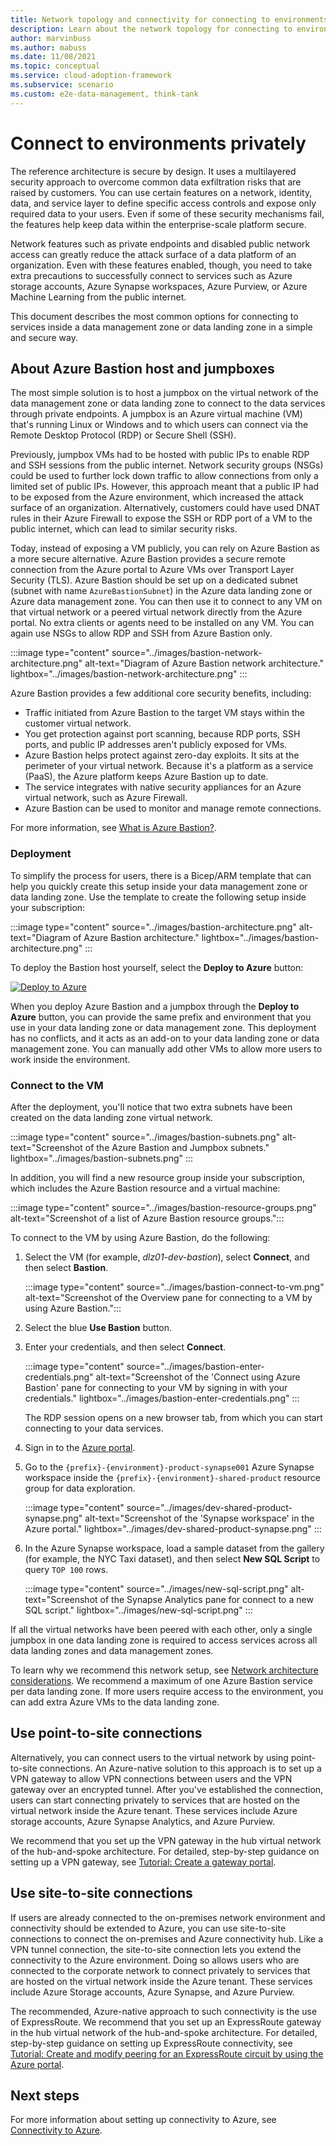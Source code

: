 ```yaml
---
title: Network topology and connectivity for connecting to environments privately
description: Learn about the network topology for connecting to environments privately.
author: marvinbuss
ms.author: mabuss
ms.date: 11/08/2021
ms.topic: conceptual
ms.service: cloud-adoption-framework
ms.subservice: scenario
ms.custom: e2e-data-management, think-tank
---
```


# Connect to environments privately

The reference architecture is secure by design. It uses a multilayered security approach to overcome common data exfiltration risks that are raised by customers. You can use certain features on a network, identity, data, and service layer to define specific access controls and expose only required data to your users. Even if some of these security mechanisms fail, the features help keep data within the enterprise-scale platform secure.

Network features such as private endpoints and disabled public network access can greatly reduce the attack surface of a data platform of an organization. Even with these features enabled, though, you need to take extra precautions to successfully connect to services such as Azure storage accounts, Azure Synapse workspaces, Azure Purview, or Azure Machine Learning from the public internet.

This document describes the most common options for connecting to services inside a data management zone or data landing zone in a simple and secure way.

## About Azure Bastion host and jumpboxes

The most simple solution is to host a jumpbox on the virtual network of the data management zone or data landing zone to connect to the data services through private endpoints. A jumpbox is an Azure virtual machine (VM) that's running Linux or Windows and to which users can connect via the Remote Desktop Protocol (RDP) or Secure Shell (SSH).

Previously, jumpbox VMs had to be hosted with public IPs to enable RDP and SSH sessions from the public internet. Network security groups (NSGs) could be used to further lock down traffic to allow connections from only a limited set of public IPs. However, this approach meant that a public IP had to be exposed from the Azure environment, which increased the attack surface of an organization. Alternatively, customers could have used DNAT rules in their Azure Firewall to expose the SSH or RDP port of a VM to the public internet, which can lead to similar security risks.

Today, instead of exposing a VM publicly, you can rely on Azure Bastion as a more secure alternative. Azure Bastion provides a secure remote connection from the Azure portal to Azure VMs over Transport Layer Security (TLS). Azure Bastion should be set up on a dedicated subnet (subnet with name `AzureBastionSubnet`) in the Azure data landing zone or Azure data management zone. You can then use it to connect to any VM on that virtual network or a peered virtual network directly from the Azure portal. No extra clients or agents need to be installed on any VM. You can again use NSGs to allow RDP and SSH from Azure Bastion only.

:::image type="content" source="../images/bastion-network-architecture.png" alt-text="Diagram of Azure Bastion network architecture." lightbox="../images/bastion-network-architecture.png" :::

Azure Bastion provides a few additional core security benefits, including:

- Traffic initiated from Azure Bastion to the target VM stays within the customer virtual network.
- You get protection against port scanning, because RDP ports, SSH ports, and public IP addresses aren't publicly exposed for VMs.
- Azure Bastion helps protect against zero-day exploits. It sits at the perimeter of your virtual network. Because it's a platform as a service (PaaS), the Azure platform keeps Azure Bastion up to date.
- The service integrates with native security appliances for an Azure virtual network, such as Azure Firewall.
- Azure Bastion can be used to monitor and manage remote connections.

For more information, see [What is Azure Bastion?](/azure/bastion/bastion-overview).

### Deployment

To simplify the process for users, there is a Bicep/ARM template that can help you quickly create this setup inside your data management zone or data landing zone. Use the template to create the following setup inside your subscription:

:::image type="content" source="../images/bastion-architecture.png" alt-text="Diagram of Azure Bastion architecture." lightbox="../images/bastion-architecture.png" :::

To deploy the Bastion host yourself, select the **Deploy to Azure** button:

[![Deploy to Azure](https://aka.ms/deploytoazurebutton)](https://portal.azure.com/#blade/Microsoft_Azure_CreateUIDef/CustomDeploymentBlade/uri/https%3A%2F%2Fraw.githubusercontent.com%2FAzure%2Fdata-management-zone%2Fmain%2Fdocs%2Freference%2Fbastionhost%2Fmain.json/uiFormDefinitionUri/https%3A%2F%2Fraw.githubusercontent.com%2FAzure%2Fdata-management-zone%2Fmain%2Fdocs%2Freference%2Fbastionhost%2Fportal.json)

When you deploy Azure Bastion and a jumpbox through the **Deploy to Azure** button, you can provide the same prefix and environment that you use in your data landing zone or data management zone. This deployment has no conflicts, and it acts as an add-on to your data landing zone or data management zone. You can manually add other VMs to allow more users to work inside the environment.

### Connect to the VM

After the deployment, you'll notice that two extra subnets have been created on the data landing zone virtual network.

:::image type="content" source="../images/bastion-subnets.png" alt-text="Screenshot of the Azure Bastion and Jumpbox subnets." lightbox="../images/bastion-subnets.png" :::

In addition, you will find a new resource group inside your subscription, which includes the Azure Bastion resource and a virtual machine:

:::image type="content" source="../images/bastion-resource-groups.png" alt-text="Screenshot of a list of Azure Bastion resource groups.":::

To connect to the VM by using Azure Bastion, do the following:

1. Select the VM (for example, *dlz01-dev-bastion*), select **Connect**, and then select **Bastion**.

    :::image type="content" source="../images/bastion-connect-to-vm.png" alt-text="Screenshot of the Overview pane for connecting to a VM by using Azure Bastion.":::

1. Select the blue **Use Bastion** button.

1. Enter your credentials, and then select **Connect**.

    :::image type="content" source="../images/bastion-enter-credentials.png" alt-text="Screenshot of the 'Connect using Azure Bastion' pane for connecting to your VM by signing in with your credentials." lightbox="../images/bastion-enter-credentials.png" :::

    The RDP session opens on a new browser tab, from which you can start connecting to your data services.

1. Sign in to the [Azure portal](https://portal.azure.com/).

1. Go to the `{prefix}-{environment}-product-synapse001` Azure Synapse workspace inside the `{prefix}-{environment}-shared-product` resource group for data exploration.

    :::image type="content" source="../images/dev-shared-product-synapse.png" alt-text="Screenshot of the 'Synapse workspace' in the Azure portal." lightbox="../images/dev-shared-product-synapse.png" :::

1. In the Azure Synapse workspace, load a sample dataset from the gallery (for example, the NYC Taxi dataset), and then select **New SQL Script** to query `TOP 100` rows.

   :::image type="content" source="../images/new-sql-script.png" alt-text="Screenshot of the Synapse Analytics pane for connect to a new SQL script." lightbox="../images/new-sql-script.png" :::

If all the virtual networks have been peered with each other, only a single jumpbox in one data landing zone is required to access services across all data landing zones and data management zones.

To learn why we recommend this network setup, see [Network architecture considerations](../eslz-network-considerations.md). We recommend a maximum of one Azure Bastion service per data landing zone. If more users require access to the environment, you can add extra Azure VMs to the data landing zone.

## Use point-to-site connections

Alternatively, you can connect users to the virtual network by using point-to-site connections. An Azure-native solution to this approach is to set up a VPN gateway to allow VPN connections between users and the VPN gateway over an encrypted tunnel. After you've established the connection, users can start connecting privately to services that are hosted on the virtual network inside the Azure tenant. These services include Azure storage accounts, Azure Synapse Analytics, and Azure Purview.

We recommend that you set up the VPN gateway in the hub virtual network of the hub-and-spoke architecture. For detailed, step-by-step guidance on setting up a VPN gateway, see [Tutorial: Create a gateway portal](/azure/vpn-gateway/tutorial-create-gateway-portal).

## Use site-to-site connections

If users are already connected to the on-premises network environment and connectivity should be extended to Azure, you can use site-to-site connections to connect the on-premises and Azure connectivity hub. Like a VPN tunnel connection, the site-to-site connection lets you extend the connectivity to the Azure environment. Doing so allows users who are connected to the corporate network to connect privately to services that are hosted on the virtual network inside the Azure tenant. These services include Azure Storage accounts, Azure Synapse, and Azure Purview.

The recommended, Azure-native approach to such connectivity is the use of ExpressRoute. We recommend that you set up an ExpressRoute gateway in the hub virtual network of the hub-and-spoke architecture. For detailed, step-by-step guidance on setting up ExpressRoute connectivity, see [Tutorial: Create and modify peering for an ExpressRoute circuit by using the Azure portal](/azure/expressroute/expressroute-howto-routing-portal-resource-manager).

## Next steps

For more information about setting up connectivity to Azure, see [Connectivity to Azure](/azure/cloud-adoption-framework/ready/azure-best-practices/connectivity-to-azure).
